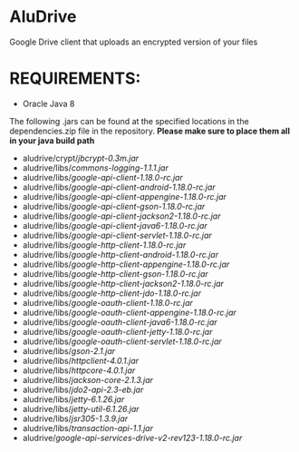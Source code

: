 AluDrive
========

Google Drive client that uploads an encrypted version of your files

REQUIREMENTS:
=============
- Oracle Java 8

The following .jars can be found at the specified locations in the dependencies.zip file in the repository. **Please make sure to place them all in your java build path**
- aludrive/crypt/*jbcrypt-0.3m.jar* 
- aludrive/libs/*commons-logging-1.1.1.jar*
- aludrive/libs/*google-api-client-1.18.0-rc.jar*
- aludrive/libs/*google-api-client-android-1.18.0-rc.jar*
- aludrive/libs/*google-api-client-appengine-1.18.0-rc.jar*
- aludrive/libs/*google-api-client-gson-1.18.0-rc.jar*
- aludrive/libs/*google-api-client-jackson2-1.18.0-rc.jar*
- aludrive/libs/*google-api-client-java6-1.18.0-rc.jar*
- aludrive/libs/*google-api-client-servlet-1.18.0-rc.jar*
- aludrive/libs/*google-http-client-1.18.0-rc.jar*
- aludrive/libs/*google-http-client-android-1.18.0-rc.jar*
- aludrive/libs/*google-http-client-appengine-1.18.0-rc.jar*
- aludrive/libs/*google-http-client-gson-1.18.0-rc.jar*
- aludrive/libs/*google-http-client-jackson2-1.18.0-rc.jar*
- aludrive/libs/*google-http-client-jdo-1.18.0-rc.jar*
- aludrive/libs/*google-oauth-client-1.18.0-rc.jar*
- aludrive/libs/*google-oauth-client-appengine-1.18.0-rc.jar*
- aludrive/libs/*google-oauth-client-java6-1.18.0-rc.jar*
- aludrive/libs/*google-oauth-client-jetty-1.18.0-rc.jar*
- aludrive/libs/*google-oauth-client-servlet-1.18.0-rc.jar*
- aludrive/libs/*gson-2.1.jar*
- aludrive/libs/*httpclient-4.0.1.jar*
- aludrive/libs/*httpcore-4.0.1.jar*
- aludrive/libs/*jackson-core-2.1.3.jar*
- aludrive/libs/*jdo2-api-2.3-eb.jar*
- aludrive/libs/*jetty-6.1.26.jar*
- aludrive/libs/*jetty-util-6.1.26.jar*
- aludrive/libs/*jsr305-1.3.9.jar*
- aludrive/libs/*transaction-api-1.1.jar*
- aludrive/*google-api-services-drive-v2-rev123-1.18.0-rc.jar*
